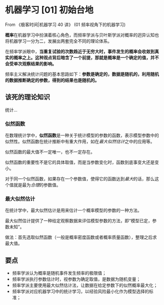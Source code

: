 # 机器学习 [01] 初始台地

From 《极客时间|机器学习 40 讲》 (01 频率视角下的机器学习)

**概率**在机器学习中扮演着核心角色，而频率学派与贝叶斯学派对概率的迥异认知也将机器学习一分为二，发展出两套完全不同的理论体系。

在频率学派眼中，**当重复试验的次数趋近于无穷大时，事件发生的概率会收敛到真实的概率之上。这种观点背后暗含了一个前提，那就是概率是一个确定的值，并不会受单次观察结果的影响。**

频率主义解决统计问题的基本思路如下：**参数是确定的，数据是随机的，利用随机的数据推断确定的参数，得到的结果也是随机的。**

## 该死的理论知识

统计...

### 似然函数

在数理统计学中，**似然函数**是一种关于统计模型的参数的函数，表示模型参数中的似然性。似然函数在统计推断中有重大作用，如在*最大似然估计*之中的应用等。

似然函数的最大值不一定唯一，也不一定存在。

似然函数的重要性不是它的具体取值，而是当参数变化时，函数到底事变大还是变小。

对于同一个似然函数，如果存在一个参数值，使得它的函数达到*最大*的话，那么这个值就是最为*合理*的参数值。

### 最大似然估计

在统计学中，最大似然估计是用来估计一个概率模型的参数的一种方法。

最大似然估计提供了一种给定观察数据来评估模型参数的方法，即“模型已定，参数未知”。

做法：首先选取似然函数（一般是概率密度函数或者概率质量函数），整理之后求最大值。

## 要点

* 频率学派认为概率是随机事件发生频率的极限值；
* 频率学派执行参数估计时，视参数为确定取值，是数据为随机变量；
* 频率学派主要使用最大似然估计法，让数据在给定参数下的似然概率最大化；
* 频率学派对应机器学习中的统计学习，以经验风险最小化作为模型选择的标准；



